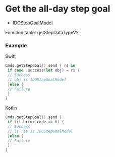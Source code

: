 # Get the all-day step goal 
* [IDOStepGoalModel](../model/IDOStepGoalModel.md)

Function table: getStepDataTypeV2

### Example 

Swift
```swift
Cmds.getStepGoal().send { rs in
 if case .success(let obj) = rs {
 // Success
 // obj is IDOStepGoalModel
 }else {
 // Failure
 }
}
```

Kotlin
```kotlin
Cmds.getStepGoal().send {
 if (it.error.code == 0) {
 // Success
 // it.res is IDOStepGoalModel
 }else {
 // Failure
 }
}
```